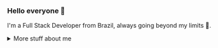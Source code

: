 ### Hello everyone 👋

I'm a Full Stack Developer from Brazil, always going beyond my limits 🚀.

<details>
  <summary>
  More stuff about me
</summary>

## Overview

#### GitHub stats 
<a href="https://github.com/anuraghazra/github-readme-stats">
  <img align="center" src="https://github-readme-stats.anuraghazra1.vercel.app/api?username=LeonardoNevado&show_icons=true&line_height=27&include_all_commits=true" alt="My github stats" />
</a>  

### What I do

At the moment i'm working for <a class="post" href="[https://blog.trnck.dev/365-gitpods/](https://actdigital.com/pt)">Act Digital</a> as a Back-End Engineer, 
i really am passionate about doing what i do, 
i'm always in search of developing my abilitys in hopes of being the best professional and Developer possible. 

## My skills 📜

### Web technologies

- JavaScript
- TypeScript
- Node.Js
- Java
- Spring
- HTML, CSS
- SCSS
- MySQL
- Microsoft Azure

### Productivity utilities
  
- Microsoft Office

  ### Languages 🌐

| Language      | Proficiency                                                               |
| ------------- | ------------------------------------------------------------------------- |
| English       | C2 (https://www.efset.org/cert/s3VkQ2)                                    |
| Spanish       | B2                                                                        |
| Portuguese    | Native language                                                           |

## What I'm currently learning 📚

- Apache Kafka & microservices
- MySQL and Data management
- MongoDB 
  
</details>
<!--![Uploading image.png…]()

**LeonardoNevado/LeonardoNevado** is a ✨ _special_ ✨ repository because its `README.md` (this file) appears on your GitHub profile.

Here are some ideas to get you started:

- 🔭 I’m currently working on ...
- 🌱 I’m currently learning ...
- 👯 I’m looking to collaborate on ...
- 🤔 I’m looking for help with ...
- 💬 Ask me about ...
- 📫 How to reach me: ...
- 😄 Pronouns: ...
- ⚡ Fun fact: ...
-->
